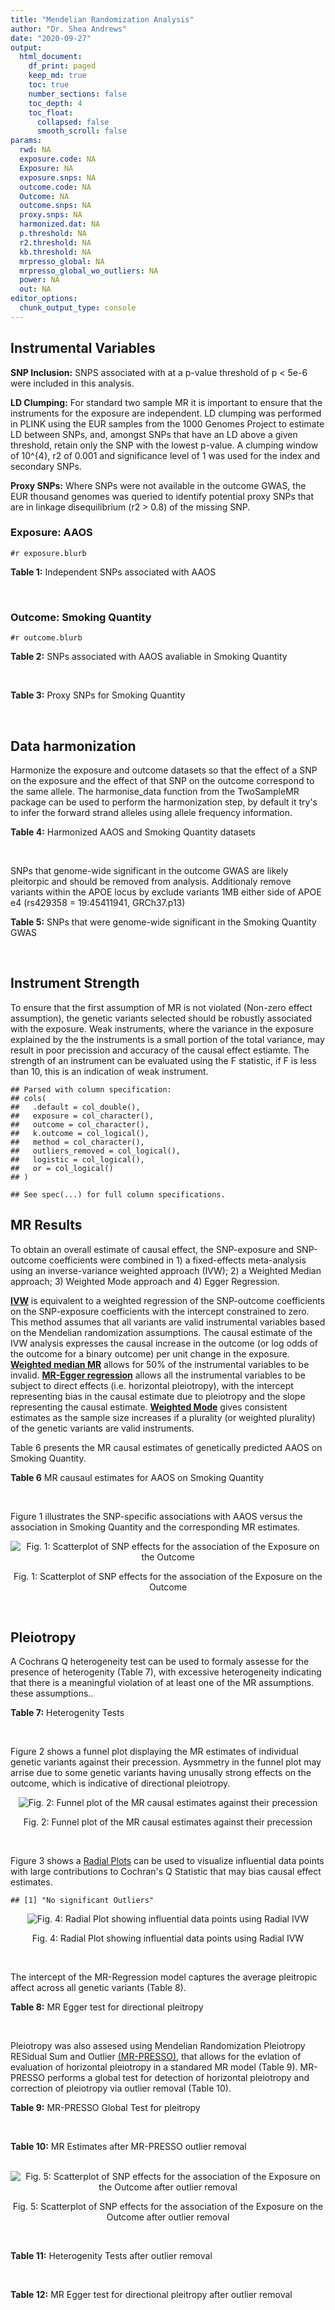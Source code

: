```yaml
---
title: "Mendelian Randomization Analysis"
author: "Dr. Shea Andrews"
date: "2020-09-27"
output:
  html_document:
    df_print: paged
    keep_md: true
    toc: true
    number_sections: false
    toc_depth: 4
    toc_float:
      collapsed: false
      smooth_scroll: false
params:
  rwd: NA
  exposure.code: NA
  Exposure: NA
  exposure.snps: NA
  outcome.code: NA
  Outcome: NA
  outcome.snps: NA
  proxy.snps: NA
  harmonized.dat: NA
  p.threshold: NA
  r2.threshold: NA
  kb.threshold: NA
  mrpresso_global: NA
  mrpresso_global_wo_outliers: NA
  power: NA
  out: NA
editor_options:
  chunk_output_type: console
---
```







## Instrumental Variables
**SNP Inclusion:** SNPS associated with at a p-value threshold of p < 5e-6 were included in this analysis.
<br>

**LD Clumping:** For standard two sample MR it is important to ensure that the instruments for the exposure are independent. LD clumping was performed in PLINK using the EUR samples from the 1000 Genomes Project to estimate LD between SNPs, and, amongst SNPs that have an LD above a given threshold, retain only the SNP with the lowest p-value. A clumping window of 10^{4}, r2 of 0.001 and significance level of 1 was used for the index and secondary SNPs.
<br>

**Proxy SNPs:** Where SNPs were not available in the outcome GWAS, the EUR thousand genomes was queried to identify potential proxy SNPs that are in linkage disequilibrium (r2 > 0.8) of the missing SNP.
<br>

### Exposure: AAOS
`#r exposure.blurb`
<br>

**Table 1:** Independent SNPs associated with AAOS
<div data-pagedtable="false">
  <script data-pagedtable-source type="application/json">
{"columns":[{"label":["SNP"],"name":[1],"type":["chr"],"align":["left"]},{"label":["CHROM"],"name":[2],"type":["dbl"],"align":["right"]},{"label":["POS"],"name":[3],"type":["dbl"],"align":["right"]},{"label":["REF"],"name":[4],"type":["chr"],"align":["left"]},{"label":["ALT"],"name":[5],"type":["chr"],"align":["left"]},{"label":["AF"],"name":[6],"type":["dbl"],"align":["right"]},{"label":["BETA"],"name":[7],"type":["dbl"],"align":["right"]},{"label":["SE"],"name":[8],"type":["dbl"],"align":["right"]},{"label":["Z"],"name":[9],"type":["dbl"],"align":["right"]},{"label":["P"],"name":[10],"type":["dbl"],"align":["right"]},{"label":["N"],"name":[11],"type":["dbl"],"align":["right"]},{"label":["TRAIT"],"name":[12],"type":["chr"],"align":["left"]}],"data":[{"1":"rs2649062","2":"1","3":"5799177","4":"A","5":"G","6":"0.3192","7":"0.0652","8":"0.0131","9":"4.977100","10":"6.120e-07","11":"40255","12":"AAOS"},{"1":"rs4662080","2":"1","3":"14363419","4":"C","5":"T","6":"0.6649","7":"0.1421","8":"0.0296","9":"4.800676","10":"1.586e-06","11":"40255","12":"AAOS"},{"1":"rs10919252","2":"1","3":"169802956","4":"C","5":"G","6":"0.3275","7":"0.0975","8":"0.0198","9":"4.924240","10":"8.182e-07","11":"40255","12":"AAOS"},{"1":"rs6701713","2":"1","3":"207786289","4":"A","5":"G","6":"0.7983","7":"-0.0709","8":"0.0146","9":"-4.856160","10":"1.184e-06","11":"40255","12":"AAOS"},{"1":"rs144505123","2":"1","3":"221802052","4":"C","5":"T","6":"0.0113","7":"0.7709","8":"0.1609","9":"4.791175","10":"1.661e-06","11":"40255","12":"AAOS"},{"1":"rs6718282","2":"2","3":"18039651","4":"G","5":"A","6":"0.0440","7":"-0.1421","8":"0.0308","9":"-4.613636","10":"3.840e-06","11":"40255","12":"AAOS"},{"1":"rs114131510","2":"2","3":"78420700","4":"A","5":"G","6":"0.0162","7":"0.6419","8":"0.1406","9":"4.565430","10":"4.949e-06","11":"40255","12":"AAOS"},{"1":"rs12615104","2":"2","3":"109820829","4":"T","5":"C","6":"0.2566","7":"-0.1057","8":"0.0221","9":"-4.782810","10":"1.829e-06","11":"40255","12":"AAOS"},{"1":"rs111906619","2":"2","3":"127789085","4":"C","5":"T","6":"0.0709","7":"0.1268","8":"0.0256","9":"4.953125","10":"7.088e-07","11":"40255","12":"AAOS"},{"1":"rs6431219","2":"2","3":"127862133","4":"C","5":"T","6":"0.4163","7":"0.0774","8":"0.0124","9":"6.241935","10":"3.897e-10","11":"40255","12":"AAOS"},{"1":"rs359982","2":"2","3":"219826934","4":"A","5":"G","6":"0.0781","7":"0.2660","8":"0.0513","9":"5.185190","10":"2.159e-07","11":"40255","12":"AAOS"},{"1":"rs116341973","2":"3","3":"63462893","4":"A","5":"G","6":"0.0227","7":"0.2057","8":"0.0399","9":"5.155390","10":"2.478e-07","11":"40255","12":"AAOS"},{"1":"rs145799027","2":"3","3":"114438213","4":"T","5":"C","6":"0.0147","7":"0.7485","8":"0.1601","9":"4.675200","10":"2.933e-06","11":"40255","12":"AAOS"},{"1":"rs71602496","2":"4","3":"661002","4":"A","5":"G","6":"0.1453","7":"0.0780","8":"0.0171","9":"4.561400","10":"4.978e-06","11":"40255","12":"AAOS"},{"1":"rs115803892","2":"4","3":"134185712","4":"G","5":"A","6":"0.0129","7":"0.9151","8":"0.1973","9":"4.638115","10":"3.498e-06","11":"40255","12":"AAOS"},{"1":"rs1689013","2":"4","3":"181048651","4":"T","5":"C","6":"0.2493","7":"0.0637","8":"0.0139","9":"4.582730","10":"4.657e-06","11":"40255","12":"AAOS"},{"1":"rs144202318","2":"5","3":"165711579","4":"G","5":"A","6":"0.0135","7":"0.7219","8":"0.1572","9":"4.592239","10":"4.356e-06","11":"40255","12":"AAOS"},{"1":"rs77345379","2":"6","3":"69273670","4":"C","5":"T","6":"0.0185","7":"0.2291","8":"0.0501","9":"4.572854","10":"4.830e-06","11":"40255","12":"AAOS"},{"1":"rs12153819","2":"6","3":"83773049","4":"C","5":"T","6":"0.1018","7":"-0.1092","8":"0.0235","9":"-4.646809","10":"3.291e-06","11":"40255","12":"AAOS"},{"1":"rs17170228","2":"7","3":"33076314","4":"G","5":"A","6":"0.0623","7":"0.1215","8":"0.0248","9":"4.899194","10":"1.004e-06","11":"40255","12":"AAOS"},{"1":"rs149907089","2":"7","3":"151626353","4":"G","5":"C","6":"0.0162","7":"0.7109","8":"0.1535","9":"4.631270","10":"3.637e-06","11":"40255","12":"AAOS"},{"1":"rs2725066","2":"8","3":"4438058","4":"T","5":"A","6":"0.5128","7":"-0.0936","8":"0.0191","9":"-4.900524","10":"9.948e-07","11":"40255","12":"AAOS"},{"1":"rs117201713","2":"8","3":"121340499","4":"G","5":"C","6":"0.0408","7":"0.2125","8":"0.0456","9":"4.660088","10":"3.120e-06","11":"40255","12":"AAOS"},{"1":"rs36033332","2":"9","3":"26834807","4":"C","5":"G","6":"0.0386","7":"0.4601","8":"0.0865","9":"5.319080","10":"1.030e-07","11":"40255","12":"AAOS"},{"1":"rs7930318","2":"11","3":"60033371","4":"C","5":"T","6":"0.5996","7":"0.0750","8":"0.0125","9":"6.000000","10":"2.245e-09","11":"40255","12":"AAOS"},{"1":"rs567075","2":"11","3":"85830157","4":"T","5":"C","6":"0.6903","7":"0.0900","8":"0.0132","9":"6.818180","10":"9.084e-12","11":"40255","12":"AAOS"},{"1":"rs11218343","2":"11","3":"121435587","4":"T","5":"C","6":"0.0395","7":"-0.1653","8":"0.0329","9":"-5.024320","10":"5.148e-07","11":"40255","12":"AAOS"},{"1":"rs7958488","2":"12","3":"6546166","4":"A","5":"T","6":"0.0195","7":"0.5085","8":"0.1111","9":"4.576960","10":"4.719e-06","11":"40255","12":"AAOS"},{"1":"rs1118069","2":"12","3":"84739181","4":"A","5":"T","6":"0.7195","7":"0.1012","8":"0.0216","9":"4.685190","10":"2.693e-06","11":"40255","12":"AAOS"},{"1":"rs140016885","2":"12","3":"99679113","4":"A","5":"G","6":"0.0144","7":"0.6851","8":"0.1416","9":"4.838280","10":"1.310e-06","11":"40255","12":"AAOS"},{"1":"rs9582517","2":"13","3":"102331030","4":"T","5":"C","6":"0.5073","7":"-0.1185","8":"0.0257","9":"-4.610890","10":"3.908e-06","11":"40255","12":"AAOS"},{"1":"rs146189059","2":"14","3":"47173254","4":"C","5":"G","6":"0.0111","7":"0.9444","8":"0.1835","9":"5.146590","10":"2.634e-07","11":"40255","12":"AAOS"},{"1":"rs17125944","2":"14","3":"53400629","4":"T","5":"C","6":"0.0924","7":"0.0960","8":"0.0203","9":"4.729060","10":"2.321e-06","11":"40255","12":"AAOS"},{"1":"rs150193285","2":"15","3":"75224360","4":"C","5":"T","6":"0.0109","7":"0.7622","8":"0.1650","9":"4.619394","10":"3.834e-06","11":"40255","12":"AAOS"},{"1":"rs9947273","2":"18","3":"35409158","4":"G","5":"A","6":"0.1431","7":"-0.0853","8":"0.0178","9":"-4.792135","10":"1.593e-06","11":"40255","12":"AAOS"},{"1":"rs62117204","2":"19","3":"45242967","4":"C","5":"T","6":"0.0601","7":"-0.1867","8":"0.0278","9":"-6.715827","10":"1.864e-11","11":"40255","12":"AAOS"},{"1":"rs76205446","2":"19","3":"45355267","4":"T","5":"A","6":"0.0143","7":"0.7096","8":"0.1234","9":"5.750405","10":"9.010e-09","11":"40255","12":"AAOS"},{"1":"rs2075650","2":"19","3":"45395619","4":"A","5":"G","6":"0.2197","7":"0.5502","8":"0.0223","9":"24.672600","10":"5.980e-134","11":"40255","12":"AAOS"},{"1":"rs141441332","2":"19","3":"45438575","4":"C","5":"A","6":"0.0110","7":"0.5383","8":"0.0632","9":"8.517405","10":"1.713e-17","11":"40255","12":"AAOS"},{"1":"rs204469","2":"19","3":"45490285","4":"A","5":"G","6":"0.9632","7":"0.1588","8":"0.0341","9":"4.656890","10":"3.269e-06","11":"40255","12":"AAOS"},{"1":"rs2827191","2":"21","3":"23361798","4":"C","5":"T","6":"0.2857","7":"0.1277","8":"0.0279","9":"4.577061","10":"4.895e-06","11":"40255","12":"AAOS"},{"1":"rs1043441","2":"22","3":"39130964","4":"C","5":"T","6":"0.2893","7":"-0.0639","8":"0.0135","9":"-4.733333","10":"2.110e-06","11":"40255","12":"AAOS"}],"options":{"columns":{"min":{},"max":[10]},"rows":{"min":[10],"max":[10]},"pages":{}}}
  </script>
</div>
<br>

### Outcome: Smoking Quantity
`#r outcome.blurb`
<br>

**Table 2:** SNPs associated with AAOS avaliable in Smoking Quantity
<div data-pagedtable="false">
  <script data-pagedtable-source type="application/json">
{"columns":[{"label":["SNP"],"name":[1],"type":["chr"],"align":["left"]},{"label":["CHROM"],"name":[2],"type":["dbl"],"align":["right"]},{"label":["POS"],"name":[3],"type":["dbl"],"align":["right"]},{"label":["REF"],"name":[4],"type":["chr"],"align":["left"]},{"label":["ALT"],"name":[5],"type":["chr"],"align":["left"]},{"label":["AF"],"name":[6],"type":["dbl"],"align":["right"]},{"label":["BETA"],"name":[7],"type":["dbl"],"align":["right"]},{"label":["SE"],"name":[8],"type":["dbl"],"align":["right"]},{"label":["Z"],"name":[9],"type":["dbl"],"align":["right"]},{"label":["P"],"name":[10],"type":["dbl"],"align":["right"]},{"label":["N"],"name":[11],"type":["dbl"],"align":["right"]},{"label":["TRAIT"],"name":[12],"type":["chr"],"align":["left"]}],"data":[{"1":"rs2649062","2":"1","3":"5799177","4":"A","5":"G","6":"0.32036400","7":"8.446970e-04","8":"0.001727397","9":"0.489","10":"0.62520","11":"335394","12":"Cigarettes_Per_Day"},{"1":"rs4662080","2":"1","3":"14363419","4":"C","5":"T","6":"0.69553200","7":"5.656931e-03","8":"0.003680502","9":"1.537","10":"0.12440","11":"73380","12":"Cigarettes_Per_Day"},{"1":"rs10919252","2":"1","3":"169802956","4":"C","5":"G","6":"0.31039100","7":"3.118030e-03","8":"0.001723623","9":"1.809","10":"0.07043","11":"335394","12":"Cigarettes_Per_Day"},{"1":"rs6701713","2":"1","3":"207786289","4":"A","5":"G","6":"0.77515400","7":"1.320720e-03","8":"0.001726427","9":"0.765","10":"0.44400","11":"335394","12":"Cigarettes_Per_Day"},{"1":"rs144505123","2":"1","3":"221802052","4":"C","5":"T","6":"0.00744913","7":"2.082278e-03","8":"0.001852560","9":"1.124","10":"0.26100","11":"290889","12":"Cigarettes_Per_Day"},{"1":"rs6718282","2":"2","3":"18039651","4":"G","5":"A","6":"0.08463490","7":"-1.625551e-03","8":"0.001847217","9":"-0.880","10":"0.37860","11":"292829","12":"Cigarettes_Per_Day"},{"1":"rs114131510","2":"2","3":"78420700","4":"A","5":"G","6":"0.00839110","7":"-1.761980e-03","8":"0.001720687","9":"-1.024","10":"0.30570","11":"337334","12":"Cigarettes_Per_Day"},{"1":"rs12615104","2":"2","3":"109820829","4":"T","5":"C","6":"0.32661600","7":"2.086620e-04","8":"0.001724481","9":"0.121","10":"0.90330","11":"337334","12":"Cigarettes_Per_Day"},{"1":"rs111906619","2":"2","3":"127789085","4":"C","5":"T","6":"0.05424060","7":"1.081358e-03","8":"0.001721908","9":"0.628","10":"0.52990","11":"337334","12":"Cigarettes_Per_Day"},{"1":"rs6431219","2":"2","3":"127862133","4":"C","5":"T","6":"0.39324600","7":"-1.621285e-04","8":"0.001724772","9":"-0.094","10":"0.92490","11":"337334","12":"Cigarettes_Per_Day"},{"1":"rs359982","2":"2","3":"219826934","4":"A","5":"G","6":"0.05341570","7":"1.691550e-03","8":"0.001720803","9":"0.983","10":"0.32550","11":"337334","12":"Cigarettes_Per_Day"},{"1":"rs116341973","2":"3","3":"63462893","4":"A","5":"G","6":"0.01417150","7":"2.235920e-03","8":"0.001719940","9":"1.300","10":"0.19360","11":"337334","12":"Cigarettes_Per_Day"},{"1":"rs145799027","2":"3","3":"114438213","4":"T","5":"C","6":"0.00290276","7":"-7.815210e-06","8":"0.001953804","9":"-0.004","10":"0.99700","11":"263954","12":"Cigarettes_Per_Day"},{"1":"rs71602496","2":"4","3":"661002","4":"A","5":"G","6":"0.14947100","7":"1.083080e-03","8":"0.001721907","9":"0.629","10":"0.52960","11":"337334","12":"Cigarettes_Per_Day"},{"1":"rs115803892","2":"4","3":"134185712","4":"G","5":"A","6":"0.02500000","7":"-2.889604e-03","8":"0.001718979","9":"-1.681","10":"0.09272","11":"337334","12":"Cigarettes_Per_Day"},{"1":"rs1689013","2":"4","3":"181048651","4":"T","5":"C","6":"0.22133500","7":"-4.980400e-04","8":"0.001723322","9":"-0.289","10":"0.77300","11":"337334","12":"Cigarettes_Per_Day"},{"1":"rs144202318","2":"5","3":"165711579","4":"G","5":"A","6":"0.01040480","7":"2.167256e-03","8":"0.001720045","9":"1.260","10":"0.20760","11":"337334","12":"Cigarettes_Per_Day"},{"1":"rs77345379","2":"6","3":"69273670","4":"C","5":"T","6":"0.02319680","7":"2.817578e-03","8":"0.001719084","9":"1.639","10":"0.10130","11":"337334","12":"Cigarettes_Per_Day"},{"1":"rs12153819","2":"6","3":"83773049","4":"C","5":"T","6":"0.16679800","7":"-2.462264e-03","8":"0.001845775","9":"-1.334","10":"0.18210","11":"292829","12":"Cigarettes_Per_Day"},{"1":"rs17170228","2":"7","3":"33076314","4":"G","5":"A","6":"0.05569710","7":"3.314761e-03","8":"0.001718383","9":"1.929","10":"0.05376","11":"337334","12":"Cigarettes_Per_Day"},{"1":"rs149907089","2":"7","3":"151626353","4":"G","5":"C","6":"0.01035230","7":"2.323629e-03","8":"0.001944459","9":"1.195","10":"0.23200","11":"263954","12":"Cigarettes_Per_Day"},{"1":"rs2725066","2":"8","3":"4438058","4":"T","5":"A","6":"0.54336700","7":"1.209487e-03","8":"0.001732789","9":"0.698","10":"0.48530","11":"333020","12":"Cigarettes_Per_Day"},{"1":"rs117201713","2":"8","3":"121340499","4":"G","5":"C","6":"0.03194600","7":"7.252542e-04","8":"0.001722694","9":"0.421","10":"0.67350","11":"337334","12":"Cigarettes_Per_Day"},{"1":"rs36033332","2":"9","3":"26834807","4":"C","5":"G","6":"0.08303120","7":"-1.033200e-03","8":"0.001722007","9":"-0.600","10":"0.54850","11":"337334","12":"Cigarettes_Per_Day"},{"1":"rs7930318","2":"11","3":"60033371","4":"C","5":"T","6":"0.65976800","7":"-1.724190e-03","8":"0.001720749","9":"-1.002","10":"0.31620","11":"337334","12":"Cigarettes_Per_Day"},{"1":"rs567075","2":"11","3":"85830157","4":"T","5":"C","6":"0.69089900","7":"-2.186140e-03","8":"0.001720016","9":"-1.271","10":"0.20370","11":"337334","12":"Cigarettes_Per_Day"},{"1":"rs11218343","2":"11","3":"121435587","4":"T","5":"C","6":"0.03449530","7":"9.162400e-04","8":"0.001722255","9":"0.532","10":"0.59500","11":"337334","12":"Cigarettes_Per_Day"},{"1":"rs7958488","2":"12","3":"6546166","4":"A","5":"T","6":"0.01840830","7":"7.648350e-04","8":"0.001722601","9":"0.444","10":"0.65730","11":"337334","12":"Cigarettes_Per_Day"},{"1":"rs1118069","2":"12","3":"84739181","4":"A","5":"T","6":"0.62582100","7":"4.515490e-04","8":"0.001723469","9":"0.262","10":"0.79350","11":"337334","12":"Cigarettes_Per_Day"},{"1":"rs140016885","2":"12","3":"99679113","4":"A","5":"G","6":"0.02373190","7":"6.177510e-04","8":"0.001740144","9":"0.355","10":"0.72270","11":"330721","12":"Cigarettes_Per_Day"},{"1":"rs9582517","2":"13","3":"102331030","4":"T","5":"C","6":"0.48209100","7":"2.000460e-04","8":"0.001724532","9":"0.116","10":"0.90740","11":"337334","12":"Cigarettes_Per_Day"},{"1":"rs146189059","2":"14","3":"47173254","4":"C","5":"G","6":"0.01144620","7":"2.561010e-03","8":"0.001812466","9":"1.413","10":"0.15780","11":"303629","12":"Cigarettes_Per_Day"},{"1":"rs17125944","2":"14","3":"53400629","4":"T","5":"C","6":"0.09734350","7":"-3.551050e-04","8":"0.001723809","9":"-0.206","10":"0.83670","11":"337334","12":"Cigarettes_Per_Day"},{"1":"rs150193285","2":"15","3":"75224360","4":"C","5":"T","6":"0.02104500","7":"1.966838e-03","8":"0.001737489","9":"1.132","10":"0.25760","11":"330721","12":"Cigarettes_Per_Day"},{"1":"rs9947273","2":"18","3":"35409158","4":"G","5":"A","6":"0.18287400","7":"-1.865655e-03","8":"0.003694366","9":"-0.505","10":"0.61340","11":"73380","12":"Cigarettes_Per_Day"},{"1":"rs62117204","2":"19","3":"45242967","4":"C","5":"T","6":"0.07418880","7":"-8.523831e-04","8":"0.001739557","9":"-0.490","10":"0.62430","11":"330721","12":"Cigarettes_Per_Day"},{"1":"rs76205446","2":"19","3":"45355267","4":"T","5":"A","6":"0.00945455","7":"-2.954672e-03","8":"0.001736000","9":"-1.702","10":"0.08873","11":"330721","12":"Cigarettes_Per_Day"},{"1":"rs2075650","2":"19","3":"45395619","4":"A","5":"G","6":"0.15559200","7":"-2.849030e-03","8":"0.001736154","9":"-1.641","10":"0.10090","11":"330721","12":"Cigarettes_Per_Day"},{"1":"rs141441332","2":"19","3":"45438575","4":"C","5":"A","6":"0.00789570","7":"1.043484e-03","8":"0.001739140","9":"0.600","10":"0.54840","11":"330721","12":"Cigarettes_Per_Day"},{"1":"rs204469","2":"19","3":"45490285","4":"A","5":"G","6":"0.96476600","7":"-1.279670e-03","8":"0.001738675","9":"-0.736","10":"0.46190","11":"330721","12":"Cigarettes_Per_Day"},{"1":"rs2827191","2":"21","3":"23361798","4":"C","5":"T","6":"0.29854800","7":"2.052162e-04","8":"0.001724506","9":"0.119","10":"0.90530","11":"337334","12":"Cigarettes_Per_Day"},{"1":"rs1043441","2":"22","3":"39130964","4":"C","5":"T","6":"0.30681800","7":"2.670353e-03","8":"0.001845441","9":"1.447","10":"0.14780","11":"292829","12":"Cigarettes_Per_Day"}],"options":{"columns":{"min":{},"max":[10]},"rows":{"min":[10],"max":[10]},"pages":{}}}
  </script>
</div>
<br>

**Table 3:** Proxy SNPs for Smoking Quantity
<div data-pagedtable="false">
  <script data-pagedtable-source type="application/json">
{"columns":[{"label":["proxy.outcome"],"name":[1],"type":["lgl"],"align":["right"]},{"label":["target_snp"],"name":[2],"type":["lgl"],"align":["right"]},{"label":["proxy_snp"],"name":[3],"type":["lgl"],"align":["right"]},{"label":["ld.r2"],"name":[4],"type":["lgl"],"align":["right"]},{"label":["Dprime"],"name":[5],"type":["lgl"],"align":["right"]},{"label":["ref.proxy"],"name":[6],"type":["lgl"],"align":["right"]},{"label":["alt.proxy"],"name":[7],"type":["lgl"],"align":["right"]},{"label":["CHROM"],"name":[8],"type":["lgl"],"align":["right"]},{"label":["POS"],"name":[9],"type":["lgl"],"align":["right"]},{"label":["ALT.proxy"],"name":[10],"type":["lgl"],"align":["right"]},{"label":["REF.proxy"],"name":[11],"type":["lgl"],"align":["right"]},{"label":["AF"],"name":[12],"type":["lgl"],"align":["right"]},{"label":["BETA"],"name":[13],"type":["lgl"],"align":["right"]},{"label":["SE"],"name":[14],"type":["lgl"],"align":["right"]},{"label":["P"],"name":[15],"type":["lgl"],"align":["right"]},{"label":["N"],"name":[16],"type":["lgl"],"align":["right"]},{"label":["ref"],"name":[17],"type":["lgl"],"align":["right"]},{"label":["alt"],"name":[18],"type":["lgl"],"align":["right"]},{"label":["ALT"],"name":[19],"type":["lgl"],"align":["right"]},{"label":["REF"],"name":[20],"type":["lgl"],"align":["right"]},{"label":["PHASE"],"name":[21],"type":["lgl"],"align":["right"]}],"data":[{"1":"NA","2":"NA","3":"NA","4":"NA","5":"NA","6":"NA","7":"NA","8":"NA","9":"NA","10":"NA","11":"NA","12":"NA","13":"NA","14":"NA","15":"NA","16":"NA","17":"NA","18":"NA","19":"NA","20":"NA","21":"NA"}],"options":{"columns":{"min":{},"max":[10]},"rows":{"min":[10],"max":[10]},"pages":{}}}
  </script>
</div>
<br>

## Data harmonization
Harmonize the exposure and outcome datasets so that the effect of a SNP on the exposure and the effect of that SNP on the outcome correspond to the same allele. The harmonise_data function from the TwoSampleMR package can be used to perform the harmonization step, by default it try's to infer the forward strand alleles using allele frequency information.
<br>

**Table 4:** Harmonized AAOS and Smoking Quantity datasets
<div data-pagedtable="false">
  <script data-pagedtable-source type="application/json">
{"columns":[{"label":["SNP"],"name":[1],"type":["chr"],"align":["left"]},{"label":["effect_allele.exposure"],"name":[2],"type":["chr"],"align":["left"]},{"label":["other_allele.exposure"],"name":[3],"type":["chr"],"align":["left"]},{"label":["effect_allele.outcome"],"name":[4],"type":["chr"],"align":["left"]},{"label":["other_allele.outcome"],"name":[5],"type":["chr"],"align":["left"]},{"label":["beta.exposure"],"name":[6],"type":["dbl"],"align":["right"]},{"label":["beta.outcome"],"name":[7],"type":["dbl"],"align":["right"]},{"label":["eaf.exposure"],"name":[8],"type":["dbl"],"align":["right"]},{"label":["eaf.outcome"],"name":[9],"type":["dbl"],"align":["right"]},{"label":["remove"],"name":[10],"type":["lgl"],"align":["right"]},{"label":["palindromic"],"name":[11],"type":["lgl"],"align":["right"]},{"label":["ambiguous"],"name":[12],"type":["lgl"],"align":["right"]},{"label":["id.outcome"],"name":[13],"type":["chr"],"align":["left"]},{"label":["chr.outcome"],"name":[14],"type":["dbl"],"align":["right"]},{"label":["pos.outcome"],"name":[15],"type":["dbl"],"align":["right"]},{"label":["se.outcome"],"name":[16],"type":["dbl"],"align":["right"]},{"label":["z.outcome"],"name":[17],"type":["dbl"],"align":["right"]},{"label":["pval.outcome"],"name":[18],"type":["dbl"],"align":["right"]},{"label":["samplesize.outcome"],"name":[19],"type":["dbl"],"align":["right"]},{"label":["outcome"],"name":[20],"type":["chr"],"align":["left"]},{"label":["mr_keep.outcome"],"name":[21],"type":["lgl"],"align":["right"]},{"label":["pval_origin.outcome"],"name":[22],"type":["chr"],"align":["left"]},{"label":["chr.exposure"],"name":[23],"type":["dbl"],"align":["right"]},{"label":["pos.exposure"],"name":[24],"type":["dbl"],"align":["right"]},{"label":["se.exposure"],"name":[25],"type":["dbl"],"align":["right"]},{"label":["z.exposure"],"name":[26],"type":["dbl"],"align":["right"]},{"label":["pval.exposure"],"name":[27],"type":["dbl"],"align":["right"]},{"label":["samplesize.exposure"],"name":[28],"type":["dbl"],"align":["right"]},{"label":["exposure"],"name":[29],"type":["chr"],"align":["left"]},{"label":["mr_keep.exposure"],"name":[30],"type":["lgl"],"align":["right"]},{"label":["pval_origin.exposure"],"name":[31],"type":["chr"],"align":["left"]},{"label":["id.exposure"],"name":[32],"type":["chr"],"align":["left"]},{"label":["action"],"name":[33],"type":["dbl"],"align":["right"]},{"label":["mr_keep"],"name":[34],"type":["lgl"],"align":["right"]},{"label":["pt"],"name":[35],"type":["dbl"],"align":["right"]},{"label":["pleitropy_keep"],"name":[36],"type":["lgl"],"align":["right"]},{"label":["mrpresso_RSSobs"],"name":[37],"type":["lgl"],"align":["right"]},{"label":["mrpresso_pval"],"name":[38],"type":["lgl"],"align":["right"]},{"label":["mrpresso_keep"],"name":[39],"type":["lgl"],"align":["right"]}],"data":[{"1":"rs1043441","2":"T","3":"C","4":"T","5":"C","6":"-0.0639","7":"2.670353e-03","8":"0.2893","9":"0.30681800","10":"FALSE","11":"FALSE","12":"FALSE","13":"yroll6","14":"22","15":"39130964","16":"0.001845441","17":"1.447","18":"0.14780","19":"292829","20":"Liu2019smkcpd23andMe","21":"TRUE","22":"reported","23":"22","24":"39130964","25":"0.0135","26":"-4.733333","27":"2.110e-06","28":"40255","29":"Huang2017aaos","30":"TRUE","31":"reported","32":"UZIOAL","33":"2","34":"TRUE","35":"5e-06","36":"TRUE","37":"NA","38":"NA","39":"TRUE"},{"1":"rs10919252","2":"G","3":"C","4":"G","5":"C","6":"0.0975","7":"3.118030e-03","8":"0.3275","9":"0.31039100","10":"FALSE","11":"TRUE","12":"FALSE","13":"yroll6","14":"1","15":"169802956","16":"0.001723623","17":"1.809","18":"0.07043","19":"335394","20":"Liu2019smkcpd23andMe","21":"TRUE","22":"reported","23":"1","24":"169802956","25":"0.0198","26":"4.924240","27":"8.182e-07","28":"40255","29":"Huang2017aaos","30":"TRUE","31":"reported","32":"UZIOAL","33":"2","34":"TRUE","35":"5e-06","36":"TRUE","37":"NA","38":"NA","39":"TRUE"},{"1":"rs1118069","2":"T","3":"A","4":"T","5":"A","6":"0.1012","7":"4.515490e-04","8":"0.7195","9":"0.62582100","10":"FALSE","11":"TRUE","12":"FALSE","13":"yroll6","14":"12","15":"84739181","16":"0.001723469","17":"0.262","18":"0.79350","19":"337334","20":"Liu2019smkcpd23andMe","21":"TRUE","22":"reported","23":"12","24":"84739181","25":"0.0216","26":"4.685190","27":"2.693e-06","28":"40255","29":"Huang2017aaos","30":"TRUE","31":"reported","32":"UZIOAL","33":"2","34":"TRUE","35":"5e-06","36":"TRUE","37":"NA","38":"NA","39":"TRUE"},{"1":"rs111906619","2":"T","3":"C","4":"T","5":"C","6":"0.1268","7":"1.081358e-03","8":"0.0709","9":"0.05424060","10":"FALSE","11":"FALSE","12":"FALSE","13":"yroll6","14":"2","15":"127789085","16":"0.001721908","17":"0.628","18":"0.52990","19":"337334","20":"Liu2019smkcpd23andMe","21":"TRUE","22":"reported","23":"2","24":"127789085","25":"0.0256","26":"4.953125","27":"7.088e-07","28":"40255","29":"Huang2017aaos","30":"TRUE","31":"reported","32":"UZIOAL","33":"2","34":"TRUE","35":"5e-06","36":"TRUE","37":"NA","38":"NA","39":"TRUE"},{"1":"rs11218343","2":"C","3":"T","4":"C","5":"T","6":"-0.1653","7":"9.162400e-04","8":"0.0395","9":"0.03449530","10":"FALSE","11":"FALSE","12":"FALSE","13":"yroll6","14":"11","15":"121435587","16":"0.001722255","17":"0.532","18":"0.59500","19":"337334","20":"Liu2019smkcpd23andMe","21":"TRUE","22":"reported","23":"11","24":"121435587","25":"0.0329","26":"-5.024320","27":"5.148e-07","28":"40255","29":"Huang2017aaos","30":"TRUE","31":"reported","32":"UZIOAL","33":"2","34":"TRUE","35":"5e-06","36":"TRUE","37":"NA","38":"NA","39":"TRUE"},{"1":"rs114131510","2":"G","3":"A","4":"G","5":"A","6":"0.6419","7":"-1.761980e-03","8":"0.0162","9":"0.00839110","10":"FALSE","11":"FALSE","12":"FALSE","13":"yroll6","14":"2","15":"78420700","16":"0.001720687","17":"-1.024","18":"0.30570","19":"337334","20":"Liu2019smkcpd23andMe","21":"TRUE","22":"reported","23":"2","24":"78420700","25":"0.1406","26":"4.565430","27":"4.949e-06","28":"40255","29":"Huang2017aaos","30":"TRUE","31":"reported","32":"UZIOAL","33":"2","34":"TRUE","35":"5e-06","36":"TRUE","37":"NA","38":"NA","39":"TRUE"},{"1":"rs115803892","2":"A","3":"G","4":"A","5":"G","6":"0.9151","7":"-2.889604e-03","8":"0.0129","9":"0.02500000","10":"FALSE","11":"FALSE","12":"FALSE","13":"yroll6","14":"4","15":"134185712","16":"0.001718979","17":"-1.681","18":"0.09272","19":"337334","20":"Liu2019smkcpd23andMe","21":"TRUE","22":"reported","23":"4","24":"134185712","25":"0.1973","26":"4.638115","27":"3.498e-06","28":"40255","29":"Huang2017aaos","30":"TRUE","31":"reported","32":"UZIOAL","33":"2","34":"TRUE","35":"5e-06","36":"TRUE","37":"NA","38":"NA","39":"TRUE"},{"1":"rs116341973","2":"G","3":"A","4":"G","5":"A","6":"0.2057","7":"2.235920e-03","8":"0.0227","9":"0.01417150","10":"FALSE","11":"FALSE","12":"FALSE","13":"yroll6","14":"3","15":"63462893","16":"0.001719940","17":"1.300","18":"0.19360","19":"337334","20":"Liu2019smkcpd23andMe","21":"TRUE","22":"reported","23":"3","24":"63462893","25":"0.0399","26":"5.155390","27":"2.478e-07","28":"40255","29":"Huang2017aaos","30":"TRUE","31":"reported","32":"UZIOAL","33":"2","34":"TRUE","35":"5e-06","36":"TRUE","37":"NA","38":"NA","39":"TRUE"},{"1":"rs117201713","2":"C","3":"G","4":"C","5":"G","6":"0.2125","7":"7.252542e-04","8":"0.0408","9":"0.03194600","10":"FALSE","11":"TRUE","12":"FALSE","13":"yroll6","14":"8","15":"121340499","16":"0.001722694","17":"0.421","18":"0.67350","19":"337334","20":"Liu2019smkcpd23andMe","21":"TRUE","22":"reported","23":"8","24":"121340499","25":"0.0456","26":"4.660088","27":"3.120e-06","28":"40255","29":"Huang2017aaos","30":"TRUE","31":"reported","32":"UZIOAL","33":"2","34":"TRUE","35":"5e-06","36":"TRUE","37":"NA","38":"NA","39":"TRUE"},{"1":"rs12153819","2":"T","3":"C","4":"T","5":"C","6":"-0.1092","7":"-2.462264e-03","8":"0.1018","9":"0.16679800","10":"FALSE","11":"FALSE","12":"FALSE","13":"yroll6","14":"6","15":"83773049","16":"0.001845775","17":"-1.334","18":"0.18210","19":"292829","20":"Liu2019smkcpd23andMe","21":"TRUE","22":"reported","23":"6","24":"83773049","25":"0.0235","26":"-4.646809","27":"3.291e-06","28":"40255","29":"Huang2017aaos","30":"TRUE","31":"reported","32":"UZIOAL","33":"2","34":"TRUE","35":"5e-06","36":"TRUE","37":"NA","38":"NA","39":"TRUE"},{"1":"rs12615104","2":"C","3":"T","4":"C","5":"T","6":"-0.1057","7":"2.086620e-04","8":"0.2566","9":"0.32661600","10":"FALSE","11":"FALSE","12":"FALSE","13":"yroll6","14":"2","15":"109820829","16":"0.001724481","17":"0.121","18":"0.90330","19":"337334","20":"Liu2019smkcpd23andMe","21":"TRUE","22":"reported","23":"2","24":"109820829","25":"0.0221","26":"-4.782810","27":"1.829e-06","28":"40255","29":"Huang2017aaos","30":"TRUE","31":"reported","32":"UZIOAL","33":"2","34":"TRUE","35":"5e-06","36":"TRUE","37":"NA","38":"NA","39":"TRUE"},{"1":"rs140016885","2":"G","3":"A","4":"G","5":"A","6":"0.6851","7":"6.177510e-04","8":"0.0144","9":"0.02373190","10":"FALSE","11":"FALSE","12":"FALSE","13":"yroll6","14":"12","15":"99679113","16":"0.001740144","17":"0.355","18":"0.72270","19":"330721","20":"Liu2019smkcpd23andMe","21":"TRUE","22":"reported","23":"12","24":"99679113","25":"0.1416","26":"4.838280","27":"1.310e-06","28":"40255","29":"Huang2017aaos","30":"TRUE","31":"reported","32":"UZIOAL","33":"2","34":"TRUE","35":"5e-06","36":"TRUE","37":"NA","38":"NA","39":"TRUE"},{"1":"rs141441332","2":"A","3":"C","4":"A","5":"C","6":"0.5383","7":"1.043484e-03","8":"0.0110","9":"0.00789570","10":"FALSE","11":"FALSE","12":"FALSE","13":"yroll6","14":"19","15":"45438575","16":"0.001739140","17":"0.600","18":"0.54840","19":"330721","20":"Liu2019smkcpd23andMe","21":"TRUE","22":"reported","23":"19","24":"45438575","25":"0.0632","26":"8.517405","27":"1.713e-17","28":"40255","29":"Huang2017aaos","30":"TRUE","31":"reported","32":"UZIOAL","33":"2","34":"TRUE","35":"5e-06","36":"FALSE","37":"NA","38":"NA","39":"TRUE"},{"1":"rs144202318","2":"A","3":"G","4":"A","5":"G","6":"0.7219","7":"2.167256e-03","8":"0.0135","9":"0.01040480","10":"FALSE","11":"FALSE","12":"FALSE","13":"yroll6","14":"5","15":"165711579","16":"0.001720045","17":"1.260","18":"0.20760","19":"337334","20":"Liu2019smkcpd23andMe","21":"TRUE","22":"reported","23":"5","24":"165711579","25":"0.1572","26":"4.592239","27":"4.356e-06","28":"40255","29":"Huang2017aaos","30":"TRUE","31":"reported","32":"UZIOAL","33":"2","34":"TRUE","35":"5e-06","36":"TRUE","37":"NA","38":"NA","39":"TRUE"},{"1":"rs144505123","2":"T","3":"C","4":"T","5":"C","6":"0.7709","7":"2.082278e-03","8":"0.0113","9":"0.00744913","10":"FALSE","11":"FALSE","12":"FALSE","13":"yroll6","14":"1","15":"221802052","16":"0.001852560","17":"1.124","18":"0.26100","19":"290889","20":"Liu2019smkcpd23andMe","21":"TRUE","22":"reported","23":"1","24":"221802052","25":"0.1609","26":"4.791175","27":"1.661e-06","28":"40255","29":"Huang2017aaos","30":"TRUE","31":"reported","32":"UZIOAL","33":"2","34":"TRUE","35":"5e-06","36":"TRUE","37":"NA","38":"NA","39":"TRUE"},{"1":"rs145799027","2":"C","3":"T","4":"C","5":"T","6":"0.7485","7":"-7.815210e-06","8":"0.0147","9":"0.00290276","10":"FALSE","11":"FALSE","12":"FALSE","13":"yroll6","14":"3","15":"114438213","16":"0.001953804","17":"-0.004","18":"0.99700","19":"263954","20":"Liu2019smkcpd23andMe","21":"TRUE","22":"reported","23":"3","24":"114438213","25":"0.1601","26":"4.675200","27":"2.933e-06","28":"40255","29":"Huang2017aaos","30":"TRUE","31":"reported","32":"UZIOAL","33":"2","34":"TRUE","35":"5e-06","36":"TRUE","37":"NA","38":"NA","39":"TRUE"},{"1":"rs146189059","2":"G","3":"C","4":"G","5":"C","6":"0.9444","7":"2.561010e-03","8":"0.0111","9":"0.01144620","10":"FALSE","11":"TRUE","12":"FALSE","13":"yroll6","14":"14","15":"47173254","16":"0.001812466","17":"1.413","18":"0.15780","19":"303629","20":"Liu2019smkcpd23andMe","21":"TRUE","22":"reported","23":"14","24":"47173254","25":"0.1835","26":"5.146590","27":"2.634e-07","28":"40255","29":"Huang2017aaos","30":"TRUE","31":"reported","32":"UZIOAL","33":"2","34":"TRUE","35":"5e-06","36":"TRUE","37":"NA","38":"NA","39":"TRUE"},{"1":"rs149907089","2":"C","3":"G","4":"C","5":"G","6":"0.7109","7":"2.323629e-03","8":"0.0162","9":"0.01035230","10":"FALSE","11":"TRUE","12":"FALSE","13":"yroll6","14":"7","15":"151626353","16":"0.001944459","17":"1.195","18":"0.23200","19":"263954","20":"Liu2019smkcpd23andMe","21":"TRUE","22":"reported","23":"7","24":"151626353","25":"0.1535","26":"4.631270","27":"3.637e-06","28":"40255","29":"Huang2017aaos","30":"TRUE","31":"reported","32":"UZIOAL","33":"2","34":"TRUE","35":"5e-06","36":"TRUE","37":"NA","38":"NA","39":"TRUE"},{"1":"rs150193285","2":"T","3":"C","4":"T","5":"C","6":"0.7622","7":"1.966838e-03","8":"0.0109","9":"0.02104500","10":"FALSE","11":"FALSE","12":"FALSE","13":"yroll6","14":"15","15":"75224360","16":"0.001737489","17":"1.132","18":"0.25760","19":"330721","20":"Liu2019smkcpd23andMe","21":"TRUE","22":"reported","23":"15","24":"75224360","25":"0.1650","26":"4.619394","27":"3.834e-06","28":"40255","29":"Huang2017aaos","30":"TRUE","31":"reported","32":"UZIOAL","33":"2","34":"TRUE","35":"5e-06","36":"TRUE","37":"NA","38":"NA","39":"TRUE"},{"1":"rs1689013","2":"C","3":"T","4":"C","5":"T","6":"0.0637","7":"-4.980400e-04","8":"0.2493","9":"0.22133500","10":"FALSE","11":"FALSE","12":"FALSE","13":"yroll6","14":"4","15":"181048651","16":"0.001723322","17":"-0.289","18":"0.77300","19":"337334","20":"Liu2019smkcpd23andMe","21":"TRUE","22":"reported","23":"4","24":"181048651","25":"0.0139","26":"4.582730","27":"4.657e-06","28":"40255","29":"Huang2017aaos","30":"TRUE","31":"reported","32":"UZIOAL","33":"2","34":"TRUE","35":"5e-06","36":"TRUE","37":"NA","38":"NA","39":"TRUE"},{"1":"rs17125944","2":"C","3":"T","4":"C","5":"T","6":"0.0960","7":"-3.551050e-04","8":"0.0924","9":"0.09734350","10":"FALSE","11":"FALSE","12":"FALSE","13":"yroll6","14":"14","15":"53400629","16":"0.001723809","17":"-0.206","18":"0.83670","19":"337334","20":"Liu2019smkcpd23andMe","21":"TRUE","22":"reported","23":"14","24":"53400629","25":"0.0203","26":"4.729060","27":"2.321e-06","28":"40255","29":"Huang2017aaos","30":"TRUE","31":"reported","32":"UZIOAL","33":"2","34":"TRUE","35":"5e-06","36":"TRUE","37":"NA","38":"NA","39":"TRUE"},{"1":"rs17170228","2":"A","3":"G","4":"A","5":"G","6":"0.1215","7":"3.314761e-03","8":"0.0623","9":"0.05569710","10":"FALSE","11":"FALSE","12":"FALSE","13":"yroll6","14":"7","15":"33076314","16":"0.001718383","17":"1.929","18":"0.05376","19":"337334","20":"Liu2019smkcpd23andMe","21":"TRUE","22":"reported","23":"7","24":"33076314","25":"0.0248","26":"4.899194","27":"1.004e-06","28":"40255","29":"Huang2017aaos","30":"TRUE","31":"reported","32":"UZIOAL","33":"2","34":"TRUE","35":"5e-06","36":"TRUE","37":"NA","38":"NA","39":"TRUE"},{"1":"rs204469","2":"G","3":"A","4":"G","5":"A","6":"0.1588","7":"-1.279670e-03","8":"0.9632","9":"0.96476600","10":"FALSE","11":"FALSE","12":"FALSE","13":"yroll6","14":"19","15":"45490285","16":"0.001738675","17":"-0.736","18":"0.46190","19":"330721","20":"Liu2019smkcpd23andMe","21":"TRUE","22":"reported","23":"19","24":"45490285","25":"0.0341","26":"4.656890","27":"3.269e-06","28":"40255","29":"Huang2017aaos","30":"TRUE","31":"reported","32":"UZIOAL","33":"2","34":"TRUE","35":"5e-06","36":"FALSE","37":"NA","38":"NA","39":"TRUE"},{"1":"rs2075650","2":"G","3":"A","4":"G","5":"A","6":"0.5502","7":"-2.849030e-03","8":"0.2197","9":"0.15559200","10":"FALSE","11":"FALSE","12":"FALSE","13":"yroll6","14":"19","15":"45395619","16":"0.001736154","17":"-1.641","18":"0.10090","19":"330721","20":"Liu2019smkcpd23andMe","21":"TRUE","22":"reported","23":"19","24":"45395619","25":"0.0223","26":"24.672600","27":"5.980e-134","28":"40255","29":"Huang2017aaos","30":"TRUE","31":"reported","32":"UZIOAL","33":"2","34":"TRUE","35":"5e-06","36":"FALSE","37":"NA","38":"NA","39":"TRUE"},{"1":"rs2649062","2":"G","3":"A","4":"G","5":"A","6":"0.0652","7":"8.446970e-04","8":"0.3192","9":"0.32036400","10":"FALSE","11":"FALSE","12":"FALSE","13":"yroll6","14":"1","15":"5799177","16":"0.001727397","17":"0.489","18":"0.62520","19":"335394","20":"Liu2019smkcpd23andMe","21":"TRUE","22":"reported","23":"1","24":"5799177","25":"0.0131","26":"4.977100","27":"6.120e-07","28":"40255","29":"Huang2017aaos","30":"TRUE","31":"reported","32":"UZIOAL","33":"2","34":"TRUE","35":"5e-06","36":"TRUE","37":"NA","38":"NA","39":"TRUE"},{"1":"rs2725066","2":"A","3":"T","4":"A","5":"T","6":"-0.0936","7":"1.209487e-03","8":"0.5128","9":"0.54336700","10":"FALSE","11":"TRUE","12":"TRUE","13":"yroll6","14":"8","15":"4438058","16":"0.001732789","17":"0.698","18":"0.48530","19":"333020","20":"Liu2019smkcpd23andMe","21":"TRUE","22":"reported","23":"8","24":"4438058","25":"0.0191","26":"-4.900524","27":"9.948e-07","28":"40255","29":"Huang2017aaos","30":"TRUE","31":"reported","32":"UZIOAL","33":"2","34":"FALSE","35":"5e-06","36":"TRUE","37":"NA","38":"NA","39":"NA"},{"1":"rs2827191","2":"T","3":"C","4":"T","5":"C","6":"0.1277","7":"2.052162e-04","8":"0.2857","9":"0.29854800","10":"FALSE","11":"FALSE","12":"FALSE","13":"yroll6","14":"21","15":"23361798","16":"0.001724506","17":"0.119","18":"0.90530","19":"337334","20":"Liu2019smkcpd23andMe","21":"TRUE","22":"reported","23":"21","24":"23361798","25":"0.0279","26":"4.577061","27":"4.895e-06","28":"40255","29":"Huang2017aaos","30":"TRUE","31":"reported","32":"UZIOAL","33":"2","34":"TRUE","35":"5e-06","36":"TRUE","37":"NA","38":"NA","39":"TRUE"},{"1":"rs359982","2":"G","3":"A","4":"G","5":"A","6":"0.2660","7":"1.691550e-03","8":"0.0781","9":"0.05341570","10":"FALSE","11":"FALSE","12":"FALSE","13":"yroll6","14":"2","15":"219826934","16":"0.001720803","17":"0.983","18":"0.32550","19":"337334","20":"Liu2019smkcpd23andMe","21":"TRUE","22":"reported","23":"2","24":"219826934","25":"0.0513","26":"5.185190","27":"2.159e-07","28":"40255","29":"Huang2017aaos","30":"TRUE","31":"reported","32":"UZIOAL","33":"2","34":"TRUE","35":"5e-06","36":"TRUE","37":"NA","38":"NA","39":"TRUE"},{"1":"rs36033332","2":"G","3":"C","4":"G","5":"C","6":"0.4601","7":"-1.033200e-03","8":"0.0386","9":"0.08303120","10":"FALSE","11":"TRUE","12":"FALSE","13":"yroll6","14":"9","15":"26834807","16":"0.001722007","17":"-0.600","18":"0.54850","19":"337334","20":"Liu2019smkcpd23andMe","21":"TRUE","22":"reported","23":"9","24":"26834807","25":"0.0865","26":"5.319080","27":"1.030e-07","28":"40255","29":"Huang2017aaos","30":"TRUE","31":"reported","32":"UZIOAL","33":"2","34":"TRUE","35":"5e-06","36":"TRUE","37":"NA","38":"NA","39":"TRUE"},{"1":"rs4662080","2":"T","3":"C","4":"T","5":"C","6":"0.1421","7":"5.656931e-03","8":"0.6649","9":"0.69553200","10":"FALSE","11":"FALSE","12":"FALSE","13":"yroll6","14":"1","15":"14363419","16":"0.003680502","17":"1.537","18":"0.12440","19":"73380","20":"Liu2019smkcpd23andMe","21":"TRUE","22":"reported","23":"1","24":"14363419","25":"0.0296","26":"4.800676","27":"1.586e-06","28":"40255","29":"Huang2017aaos","30":"TRUE","31":"reported","32":"UZIOAL","33":"2","34":"TRUE","35":"5e-06","36":"TRUE","37":"NA","38":"NA","39":"TRUE"},{"1":"rs567075","2":"C","3":"T","4":"C","5":"T","6":"0.0900","7":"-2.186140e-03","8":"0.6903","9":"0.69089900","10":"FALSE","11":"FALSE","12":"FALSE","13":"yroll6","14":"11","15":"85830157","16":"0.001720016","17":"-1.271","18":"0.20370","19":"337334","20":"Liu2019smkcpd23andMe","21":"TRUE","22":"reported","23":"11","24":"85830157","25":"0.0132","26":"6.818180","27":"9.084e-12","28":"40255","29":"Huang2017aaos","30":"TRUE","31":"reported","32":"UZIOAL","33":"2","34":"TRUE","35":"5e-06","36":"TRUE","37":"NA","38":"NA","39":"TRUE"},{"1":"rs62117204","2":"T","3":"C","4":"T","5":"C","6":"-0.1867","7":"-8.523831e-04","8":"0.0601","9":"0.07418880","10":"FALSE","11":"FALSE","12":"FALSE","13":"yroll6","14":"19","15":"45242967","16":"0.001739557","17":"-0.490","18":"0.62430","19":"330721","20":"Liu2019smkcpd23andMe","21":"TRUE","22":"reported","23":"19","24":"45242967","25":"0.0278","26":"-6.715827","27":"1.864e-11","28":"40255","29":"Huang2017aaos","30":"TRUE","31":"reported","32":"UZIOAL","33":"2","34":"TRUE","35":"5e-06","36":"FALSE","37":"NA","38":"NA","39":"TRUE"},{"1":"rs6431219","2":"T","3":"C","4":"T","5":"C","6":"0.0774","7":"-1.621285e-04","8":"0.4163","9":"0.39324600","10":"FALSE","11":"FALSE","12":"FALSE","13":"yroll6","14":"2","15":"127862133","16":"0.001724772","17":"-0.094","18":"0.92490","19":"337334","20":"Liu2019smkcpd23andMe","21":"TRUE","22":"reported","23":"2","24":"127862133","25":"0.0124","26":"6.241935","27":"3.897e-10","28":"40255","29":"Huang2017aaos","30":"TRUE","31":"reported","32":"UZIOAL","33":"2","34":"TRUE","35":"5e-06","36":"TRUE","37":"NA","38":"NA","39":"TRUE"},{"1":"rs6701713","2":"G","3":"A","4":"G","5":"A","6":"-0.0709","7":"1.320720e-03","8":"0.7983","9":"0.77515400","10":"FALSE","11":"FALSE","12":"FALSE","13":"yroll6","14":"1","15":"207786289","16":"0.001726427","17":"0.765","18":"0.44400","19":"335394","20":"Liu2019smkcpd23andMe","21":"TRUE","22":"reported","23":"1","24":"207786289","25":"0.0146","26":"-4.856160","27":"1.184e-06","28":"40255","29":"Huang2017aaos","30":"TRUE","31":"reported","32":"UZIOAL","33":"2","34":"TRUE","35":"5e-06","36":"TRUE","37":"NA","38":"NA","39":"TRUE"},{"1":"rs6718282","2":"A","3":"G","4":"A","5":"G","6":"-0.1421","7":"-1.625551e-03","8":"0.0440","9":"0.08463490","10":"FALSE","11":"FALSE","12":"FALSE","13":"yroll6","14":"2","15":"18039651","16":"0.001847217","17":"-0.880","18":"0.37860","19":"292829","20":"Liu2019smkcpd23andMe","21":"TRUE","22":"reported","23":"2","24":"18039651","25":"0.0308","26":"-4.613636","27":"3.840e-06","28":"40255","29":"Huang2017aaos","30":"TRUE","31":"reported","32":"UZIOAL","33":"2","34":"TRUE","35":"5e-06","36":"TRUE","37":"NA","38":"NA","39":"TRUE"},{"1":"rs71602496","2":"G","3":"A","4":"G","5":"A","6":"0.0780","7":"1.083080e-03","8":"0.1453","9":"0.14947100","10":"FALSE","11":"FALSE","12":"FALSE","13":"yroll6","14":"4","15":"661002","16":"0.001721907","17":"0.629","18":"0.52960","19":"337334","20":"Liu2019smkcpd23andMe","21":"TRUE","22":"reported","23":"4","24":"661002","25":"0.0171","26":"4.561400","27":"4.978e-06","28":"40255","29":"Huang2017aaos","30":"TRUE","31":"reported","32":"UZIOAL","33":"2","34":"TRUE","35":"5e-06","36":"TRUE","37":"NA","38":"NA","39":"TRUE"},{"1":"rs76205446","2":"A","3":"T","4":"A","5":"T","6":"0.7096","7":"-2.954672e-03","8":"0.0143","9":"0.00945455","10":"FALSE","11":"TRUE","12":"FALSE","13":"yroll6","14":"19","15":"45355267","16":"0.001736000","17":"-1.702","18":"0.08873","19":"330721","20":"Liu2019smkcpd23andMe","21":"TRUE","22":"reported","23":"19","24":"45355267","25":"0.1234","26":"5.750405","27":"9.010e-09","28":"40255","29":"Huang2017aaos","30":"TRUE","31":"reported","32":"UZIOAL","33":"2","34":"TRUE","35":"5e-06","36":"FALSE","37":"NA","38":"NA","39":"TRUE"},{"1":"rs77345379","2":"T","3":"C","4":"T","5":"C","6":"0.2291","7":"2.817578e-03","8":"0.0185","9":"0.02319680","10":"FALSE","11":"FALSE","12":"FALSE","13":"yroll6","14":"6","15":"69273670","16":"0.001719084","17":"1.639","18":"0.10130","19":"337334","20":"Liu2019smkcpd23andMe","21":"TRUE","22":"reported","23":"6","24":"69273670","25":"0.0501","26":"4.572854","27":"4.830e-06","28":"40255","29":"Huang2017aaos","30":"TRUE","31":"reported","32":"UZIOAL","33":"2","34":"TRUE","35":"5e-06","36":"TRUE","37":"NA","38":"NA","39":"TRUE"},{"1":"rs7930318","2":"T","3":"C","4":"T","5":"C","6":"0.0750","7":"-1.724190e-03","8":"0.5996","9":"0.65976800","10":"FALSE","11":"FALSE","12":"FALSE","13":"yroll6","14":"11","15":"60033371","16":"0.001720749","17":"-1.002","18":"0.31620","19":"337334","20":"Liu2019smkcpd23andMe","21":"TRUE","22":"reported","23":"11","24":"60033371","25":"0.0125","26":"6.000000","27":"2.245e-09","28":"40255","29":"Huang2017aaos","30":"TRUE","31":"reported","32":"UZIOAL","33":"2","34":"TRUE","35":"5e-06","36":"TRUE","37":"NA","38":"NA","39":"TRUE"},{"1":"rs7958488","2":"T","3":"A","4":"T","5":"A","6":"0.5085","7":"7.648350e-04","8":"0.0195","9":"0.01840830","10":"FALSE","11":"TRUE","12":"FALSE","13":"yroll6","14":"12","15":"6546166","16":"0.001722601","17":"0.444","18":"0.65730","19":"337334","20":"Liu2019smkcpd23andMe","21":"TRUE","22":"reported","23":"12","24":"6546166","25":"0.1111","26":"4.576960","27":"4.719e-06","28":"40255","29":"Huang2017aaos","30":"TRUE","31":"reported","32":"UZIOAL","33":"2","34":"TRUE","35":"5e-06","36":"TRUE","37":"NA","38":"NA","39":"TRUE"},{"1":"rs9582517","2":"C","3":"T","4":"C","5":"T","6":"-0.1185","7":"2.000460e-04","8":"0.5073","9":"0.48209100","10":"FALSE","11":"FALSE","12":"FALSE","13":"yroll6","14":"13","15":"102331030","16":"0.001724532","17":"0.116","18":"0.90740","19":"337334","20":"Liu2019smkcpd23andMe","21":"TRUE","22":"reported","23":"13","24":"102331030","25":"0.0257","26":"-4.610890","27":"3.908e-06","28":"40255","29":"Huang2017aaos","30":"TRUE","31":"reported","32":"UZIOAL","33":"2","34":"TRUE","35":"5e-06","36":"TRUE","37":"NA","38":"NA","39":"TRUE"},{"1":"rs9947273","2":"A","3":"G","4":"A","5":"G","6":"-0.0853","7":"-1.865655e-03","8":"0.1431","9":"0.18287400","10":"FALSE","11":"FALSE","12":"FALSE","13":"yroll6","14":"18","15":"35409158","16":"0.003694366","17":"-0.505","18":"0.61340","19":"73380","20":"Liu2019smkcpd23andMe","21":"TRUE","22":"reported","23":"18","24":"35409158","25":"0.0178","26":"-4.792135","27":"1.593e-06","28":"40255","29":"Huang2017aaos","30":"TRUE","31":"reported","32":"UZIOAL","33":"2","34":"TRUE","35":"5e-06","36":"TRUE","37":"NA","38":"NA","39":"TRUE"}],"options":{"columns":{"min":{},"max":[10]},"rows":{"min":[10],"max":[10]},"pages":{}}}
  </script>
</div>
<br>

SNPs that genome-wide significant in the outcome GWAS are likely pleitorpic and should be removed from analysis. Additionaly remove variants within the APOE locus by exclude variants 1MB either side of APOE e4 (rs429358 = 19:45411941, GRCh37.p13)
<br>


**Table 5:** SNPs that were genome-wide significant in the Smoking Quantity GWAS
<div data-pagedtable="false">
  <script data-pagedtable-source type="application/json">
{"columns":[{"label":["SNP"],"name":[1],"type":["chr"],"align":["left"]},{"label":["chr.outcome"],"name":[2],"type":["dbl"],"align":["right"]},{"label":["pos.outcome"],"name":[3],"type":["dbl"],"align":["right"]},{"label":["pval.exposure"],"name":[4],"type":["dbl"],"align":["right"]},{"label":["pval.outcome"],"name":[5],"type":["dbl"],"align":["right"]}],"data":[{"1":"rs141441332","2":"19","3":"45438575","4":"1.713e-17","5":"0.54840"},{"1":"rs204469","2":"19","3":"45490285","4":"3.269e-06","5":"0.46190"},{"1":"rs2075650","2":"19","3":"45395619","4":"5.980e-134","5":"0.10090"},{"1":"rs62117204","2":"19","3":"45242967","4":"1.864e-11","5":"0.62430"},{"1":"rs76205446","2":"19","3":"45355267","4":"9.010e-09","5":"0.08873"}],"options":{"columns":{"min":{},"max":[10]},"rows":{"min":[10],"max":[10]},"pages":{}}}
  </script>
</div>
<br>


## Instrument Strength
To ensure that the first assumption of MR is not violated (Non-zero effect assumption), the genetic variants selected should be robustly associated with the exposure. Weak instruments, where the variance in the exposure explained by the the instruments is a small portion of the total variance, may result in poor precission and accuracy of the causal effect estiamte. The strength of an instrument can be evaluated using the F statistic, if F is less than 10, this is an indication of weak instrument.


```
## Parsed with column specification:
## cols(
##   .default = col_double(),
##   exposure = col_character(),
##   outcome = col_character(),
##   k.outcome = col_logical(),
##   method = col_character(),
##   outliers_removed = col_logical(),
##   logistic = col_logical(),
##   or = col_logical()
## )
```

```
## See spec(...) for full column specifications.
```

<div data-pagedtable="false">
  <script data-pagedtable-source type="application/json">
{"columns":[{"label":["outliers_removed"],"name":[1],"type":["lgl"],"align":["right"]},{"label":["pve.exposure"],"name":[2],"type":["dbl"],"align":["right"]},{"label":["F"],"name":[3],"type":["dbl"],"align":["right"]},{"label":["Alpha"],"name":[4],"type":["dbl"],"align":["right"]},{"label":["NCP"],"name":[5],"type":["dbl"],"align":["right"]},{"label":["Power"],"name":[6],"type":["dbl"],"align":["right"]}],"data":[{"1":"FALSE","2":"0.02165173","3":"24.7239","4":"0.05","5":"2.824736","6":"0.3901553"}],"options":{"columns":{"min":{},"max":[10]},"rows":{"min":[10],"max":[10]},"pages":{}}}
  </script>
</div>

##  MR Results
To obtain an overall estimate of causal effect, the SNP-exposure and SNP-outcome coefficients were combined in 1) a fixed-effects meta-analysis using an inverse-variance weighted approach (IVW); 2) a Weighted Median approach; 3) Weighted Mode approach and 4) Egger Regression.


[**IVW**](https://doi.org/10.1002/gepi.21758) is equivalent to a weighted regression of the SNP-outcome coefficients on the SNP-exposure coefficients with the intercept constrained to zero. This method assumes that all variants are valid instrumental variables based on the Mendelian randomization assumptions. The causal estimate of the IVW analysis expresses the causal increase in the outcome (or log odds of the outcome for a binary outcome) per unit change in the exposure. [**Weighted median MR**](https://doi.org/10.1002/gepi.21965) allows for 50% of the instrumental variables to be invalid. [**MR-Egger regression**](https://doi.org/10.1093/ije/dyw220) allows all the instrumental variables to be subject to direct effects (i.e. horizontal pleiotropy), with the intercept representing bias in the causal estimate due to pleiotropy and the slope representing the causal estimate. [**Weighted Mode**](https://doi.org/10.1093/ije/dyx102) gives consistent estimates as the sample size increases if a plurality (or weighted plurality) of the genetic variants are valid instruments.
<br>



Table 6 presents the MR causal estimates of genetically predicted AAOS on Smoking Quantity.
<br>

**Table 6** MR causaul estimates for AAOS on Smoking Quantity
<div data-pagedtable="false">
  <script data-pagedtable-source type="application/json">
{"columns":[{"label":["id.exposure"],"name":[1],"type":["chr"],"align":["left"]},{"label":["id.outcome"],"name":[2],"type":["chr"],"align":["left"]},{"label":["outcome"],"name":[3],"type":["fctr"],"align":["left"]},{"label":["exposure"],"name":[4],"type":["fctr"],"align":["left"]},{"label":["method"],"name":[5],"type":["fctr"],"align":["left"]},{"label":["nsnp"],"name":[6],"type":["int"],"align":["right"]},{"label":["b"],"name":[7],"type":["dbl"],"align":["right"]},{"label":["se"],"name":[8],"type":["dbl"],"align":["right"]},{"label":["pval"],"name":[9],"type":["dbl"],"align":["right"]}],"data":[{"1":"UZIOAL","2":"yroll6","3":"Liu2019smkcpd23andMe","4":"Huang2017aaos","5":"Inverse variance weighted (fixed effects)","6":"36","7":"0.0012006322","8":"0.0007124499","9":"0.09194682"},{"1":"UZIOAL","2":"yroll6","3":"Liu2019smkcpd23andMe","4":"Huang2017aaos","5":"Weighted median","6":"36","7":"0.0021939003","8":"0.0010682254","9":"0.03999695"},{"1":"UZIOAL","2":"yroll6","3":"Liu2019smkcpd23andMe","4":"Huang2017aaos","5":"Weighted mode","6":"36","7":"0.0013604659","8":"0.0009333052","9":"0.15384218"},{"1":"UZIOAL","2":"yroll6","3":"Liu2019smkcpd23andMe","4":"Huang2017aaos","5":"MR Egger","6":"36","7":"0.0004911756","8":"0.0010379667","9":"0.63908791"}],"options":{"columns":{"min":{},"max":[10]},"rows":{"min":[10],"max":[10]},"pages":{}}}
  </script>
</div>
<br>

Figure 1 illustrates the SNP-specific associations with AAOS versus the association in Smoking Quantity and the corresponding MR estimates.
<br>

<div class="figure" style="text-align: center">
<img src="/sc/arion/projects/LOAD/shea/Projects/MR_ADPhenome/results/MR_ADbidir/Huang2017aaos/Liu2019smkcpd23andMe/Huang2017aaos_5e-6_Liu2019smkcpd23andMe_MR_Analaysis_files/figure-html/scatter_plot-1.png" alt="Fig. 1: Scatterplot of SNP effects for the association of the Exposure on the Outcome"  />
<p class="caption">Fig. 1: Scatterplot of SNP effects for the association of the Exposure on the Outcome</p>
</div>
<br>


## Pleiotropy
A Cochrans Q heterogeneity test can be used to formaly assesse for the presence of heterogenity (Table 7), with excessive heterogeneity indicating that there is a meaningful violation of at least one of the MR assumptions.
these assumptions..
<br>

**Table 7:** Heterogenity Tests
<div data-pagedtable="false">
  <script data-pagedtable-source type="application/json">
{"columns":[{"label":["id.exposure"],"name":[1],"type":["chr"],"align":["left"]},{"label":["id.outcome"],"name":[2],"type":["chr"],"align":["left"]},{"label":["outcome"],"name":[3],"type":["fctr"],"align":["left"]},{"label":["exposure"],"name":[4],"type":["fctr"],"align":["left"]},{"label":["method"],"name":[5],"type":["fctr"],"align":["left"]},{"label":["Q"],"name":[6],"type":["dbl"],"align":["right"]},{"label":["Q_df"],"name":[7],"type":["dbl"],"align":["right"]},{"label":["Q_pval"],"name":[8],"type":["dbl"],"align":["right"]}],"data":[{"1":"UZIOAL","2":"yroll6","3":"Liu2019smkcpd23andMe","4":"Huang2017aaos","5":"MR Egger","6":"32.93224","7":"34","8":"0.5198181"},{"1":"UZIOAL","2":"yroll6","3":"Liu2019smkcpd23andMe","4":"Huang2017aaos","5":"Inverse variance weighted","6":"33.81560","7":"35","8":"0.5251876"}],"options":{"columns":{"min":{},"max":[10]},"rows":{"min":[10],"max":[10]},"pages":{}}}
  </script>
</div>
<br>

Figure 2 shows a funnel plot displaying the MR estimates of individual genetic variants against their precession. Aysmmetry in the funnel plot may arrise due to some genetic variants having unusally strong effects on the outcome, which is indicative of directional pleiotropy.
<br>

<div class="figure" style="text-align: center">
<img src="/sc/arion/projects/LOAD/shea/Projects/MR_ADPhenome/results/MR_ADbidir/Huang2017aaos/Liu2019smkcpd23andMe/Huang2017aaos_5e-6_Liu2019smkcpd23andMe_MR_Analaysis_files/figure-html/funnel_plot-1.png" alt="Fig. 2: Funnel plot of the MR causal estimates against their precession"  />
<p class="caption">Fig. 2: Funnel plot of the MR causal estimates against their precession</p>
</div>
<br>

Figure 3 shows a [Radial Plots](https://github.com/WSpiller/RadialMR) can be used to visualize influential data points with large contributions to Cochran's Q Statistic that may bias causal effect estimates.




```
## [1] "No significant Outliers"
```

<div class="figure" style="text-align: center">
<img src="/sc/arion/projects/LOAD/shea/Projects/MR_ADPhenome/results/MR_ADbidir/Huang2017aaos/Liu2019smkcpd23andMe/Huang2017aaos_5e-6_Liu2019smkcpd23andMe_MR_Analaysis_files/figure-html/Radial_Plot-1.png" alt="Fig. 4: Radial Plot showing influential data points using Radial IVW"  />
<p class="caption">Fig. 4: Radial Plot showing influential data points using Radial IVW</p>
</div>
<br>

The intercept of the MR-Regression model captures the average pleitropic affect across all genetic variants (Table 8).
<br>

**Table 8:** MR Egger test for directional pleitropy
<div data-pagedtable="false">
  <script data-pagedtable-source type="application/json">
{"columns":[{"label":["id.exposure"],"name":[1],"type":["chr"],"align":["left"]},{"label":["id.outcome"],"name":[2],"type":["chr"],"align":["left"]},{"label":["outcome"],"name":[3],"type":["fctr"],"align":["left"]},{"label":["exposure"],"name":[4],"type":["fctr"],"align":["left"]},{"label":["egger_intercept"],"name":[5],"type":["dbl"],"align":["right"]},{"label":["se"],"name":[6],"type":["dbl"],"align":["right"]},{"label":["pval"],"name":[7],"type":["dbl"],"align":["right"]}],"data":[{"1":"UZIOAL","2":"yroll6","3":"Liu2019smkcpd23andMe","4":"Huang2017aaos","5":"0.0004084507","6":"0.0004345816","7":"0.3539134"}],"options":{"columns":{"min":{},"max":[10]},"rows":{"min":[10],"max":[10]},"pages":{}}}
  </script>
</div>
<br>

Pleiotropy was also assesed using Mendelian Randomization Pleiotropy RESidual Sum and Outlier [(MR-PRESSO)](https://doi.org/10.1038/s41588-018-0099-7), that allows for the evlation of evaluation of horizontal pleiotropy in a standared MR model (Table 9). MR-PRESSO performs a global test for detection of horizontal pleiotropy and correction of pleiotropy via outlier removal (Table 10).
<br>

**Table 9:** MR-PRESSO Global Test for pleitropy
<div data-pagedtable="false">
  <script data-pagedtable-source type="application/json">
{"columns":[{"label":["id.exposure"],"name":[1],"type":["chr"],"align":["left"]},{"label":["id.outcome"],"name":[2],"type":["chr"],"align":["left"]},{"label":["outcome"],"name":[3],"type":["chr"],"align":["left"]},{"label":["exposure"],"name":[4],"type":["chr"],"align":["left"]},{"label":["pt"],"name":[5],"type":["dbl"],"align":["right"]},{"label":["outliers_removed"],"name":[6],"type":["lgl"],"align":["right"]},{"label":["n_outliers"],"name":[7],"type":["dbl"],"align":["right"]},{"label":["RSSobs"],"name":[8],"type":["dbl"],"align":["right"]},{"label":["pval"],"name":[9],"type":["dbl"],"align":["right"]}],"data":[{"1":"UZIOAL","2":"yroll6","3":"Liu2019smkcpd23andMe","4":"Huang2017aaos","5":"5e-06","6":"FALSE","7":"0","8":"36.93795","9":"0.4837"}],"options":{"columns":{"min":{},"max":[10]},"rows":{"min":[10],"max":[10]},"pages":{}}}
  </script>
</div>
<br>


**Table 10:** MR Estimates after MR-PRESSO outlier removal
<div data-pagedtable="false">
  <script data-pagedtable-source type="application/json">
{"columns":[{"label":["id.exposure"],"name":[1],"type":["chr"],"align":["left"]},{"label":["id.outcome"],"name":[2],"type":["chr"],"align":["left"]},{"label":["outcome"],"name":[3],"type":["fctr"],"align":["left"]},{"label":["exposure"],"name":[4],"type":["fctr"],"align":["left"]},{"label":["method"],"name":[5],"type":["fctr"],"align":["left"]},{"label":["nsnp"],"name":[6],"type":["int"],"align":["right"]},{"label":["b"],"name":[7],"type":["dbl"],"align":["right"]},{"label":["se"],"name":[8],"type":["dbl"],"align":["right"]},{"label":["pval"],"name":[9],"type":["dbl"],"align":["right"]}],"data":[{"1":"UZIOAL","2":"yroll6","3":"Liu2019smkcpd23andMe","4":"Huang2017aaos","5":"Inverse variance weighted (fixed effects)","6":"36","7":"0.0012006322","8":"0.0007124499","9":"0.09194682"},{"1":"UZIOAL","2":"yroll6","3":"Liu2019smkcpd23andMe","4":"Huang2017aaos","5":"Weighted median","6":"36","7":"0.0021939003","8":"0.0010275064","9":"0.03274717"},{"1":"UZIOAL","2":"yroll6","3":"Liu2019smkcpd23andMe","4":"Huang2017aaos","5":"Weighted mode","6":"36","7":"0.0013604659","8":"0.0008573876","9":"0.12156220"},{"1":"UZIOAL","2":"yroll6","3":"Liu2019smkcpd23andMe","4":"Huang2017aaos","5":"MR Egger","6":"36","7":"0.0004911756","8":"0.0010379667","9":"0.63908791"}],"options":{"columns":{"min":{},"max":[10]},"rows":{"min":[10],"max":[10]},"pages":{}}}
  </script>
</div>
<br>

<div class="figure" style="text-align: center">
<img src="/sc/arion/projects/LOAD/shea/Projects/MR_ADPhenome/results/MR_ADbidir/Huang2017aaos/Liu2019smkcpd23andMe/Huang2017aaos_5e-6_Liu2019smkcpd23andMe_MR_Analaysis_files/figure-html/scatter_plot_outlier-1.png" alt="Fig. 5: Scatterplot of SNP effects for the association of the Exposure on the Outcome after outlier removal"  />
<p class="caption">Fig. 5: Scatterplot of SNP effects for the association of the Exposure on the Outcome after outlier removal</p>
</div>
<br>

**Table 11:** Heterogenity Tests after outlier removal
<div data-pagedtable="false">
  <script data-pagedtable-source type="application/json">
{"columns":[{"label":["id.exposure"],"name":[1],"type":["chr"],"align":["left"]},{"label":["id.outcome"],"name":[2],"type":["chr"],"align":["left"]},{"label":["outcome"],"name":[3],"type":["fctr"],"align":["left"]},{"label":["exposure"],"name":[4],"type":["fctr"],"align":["left"]},{"label":["method"],"name":[5],"type":["fctr"],"align":["left"]},{"label":["Q"],"name":[6],"type":["dbl"],"align":["right"]},{"label":["Q_df"],"name":[7],"type":["dbl"],"align":["right"]},{"label":["Q_pval"],"name":[8],"type":["dbl"],"align":["right"]}],"data":[{"1":"UZIOAL","2":"yroll6","3":"Liu2019smkcpd23andMe","4":"Huang2017aaos","5":"MR Egger","6":"32.93224","7":"34","8":"0.5198181"},{"1":"UZIOAL","2":"yroll6","3":"Liu2019smkcpd23andMe","4":"Huang2017aaos","5":"Inverse variance weighted","6":"33.81560","7":"35","8":"0.5251876"}],"options":{"columns":{"min":{},"max":[10]},"rows":{"min":[10],"max":[10]},"pages":{}}}
  </script>
</div>
<br>

**Table 12:** MR Egger test for directional pleitropy after outlier removal
<div data-pagedtable="false">
  <script data-pagedtable-source type="application/json">
{"columns":[{"label":["id.exposure"],"name":[1],"type":["chr"],"align":["left"]},{"label":["id.outcome"],"name":[2],"type":["chr"],"align":["left"]},{"label":["outcome"],"name":[3],"type":["fctr"],"align":["left"]},{"label":["exposure"],"name":[4],"type":["fctr"],"align":["left"]},{"label":["egger_intercept"],"name":[5],"type":["dbl"],"align":["right"]},{"label":["se"],"name":[6],"type":["dbl"],"align":["right"]},{"label":["pval"],"name":[7],"type":["dbl"],"align":["right"]}],"data":[{"1":"UZIOAL","2":"yroll6","3":"Liu2019smkcpd23andMe","4":"Huang2017aaos","5":"0.0004084507","6":"0.0004345816","7":"0.3539134"}],"options":{"columns":{"min":{},"max":[10]},"rows":{"min":[10],"max":[10]},"pages":{}}}
  </script>
</div>
<br>
